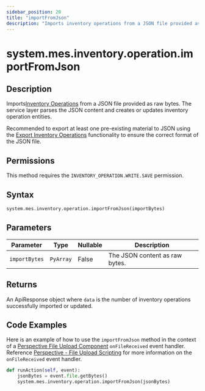 ```yaml
---
sidebar_position: 20
title: "importFromJson"
description: "Imports inventory operations from a JSON file provided as raw bytes"
---
```


# system.mes.inventory.operation.importFromJson

## Description

Imports[Inventory Operations](../../data-model/inventory-operation-model/inventory-operation) from a JSON file provided as raw bytes.
The service layer parses the JSON content and creates or updates inventory operation entities.

Recommended to export at least one pre-existing material to JSON using the [Export Inventory Operations](export-as-json.md)
functionality to ensure the correct format of the JSON file.


## Permissions

This method requires the `INVENTORY_OPERATION.WRITE.SAVE` permission.

## Syntax

```python
system.mes.inventory.operation.importFromJson(importBytes)
```

## Parameters

| Parameter     | Type      | Nullable | Description                    |
| ------------- | --------- | -------- | ------------------------------ |
| `importBytes` | `PyArray` | False    | The JSON content as raw bytes. |

## Returns

An ApiResponse object where `data` is the number of inventory operations successfully imported or updated.

## Code Examples

Here is an example of how to use the `importFromJson` method in the context of a [Perspective File Upload Component](https://www.docs.inductiveautomation.com/docs/8.1/appendix/components/perspective-components/perspective-input-palette/perspective-file-upload)
`onFileReceived` event handler. Reference [Perspective - File Upload Scripting](https://www.docs.inductiveautomation.com/docs/8.1/appendix/components/perspective-components/perspective-input-palette/perspective-file-upload/perspective-file-upload-scripting)
for more information on the `onFileReceived` event handler.

```python
def runAction(self, event):
	jsonBytes = event.file.getBytes()
	system.mes.inventory.operation.importFromJson(jsonBytes)
```
